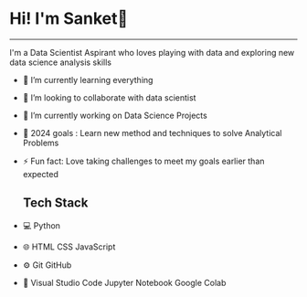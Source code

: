 # Hi! I'm Sanket👋
---
I'm a Data Scientist Aspirant who loves playing with data and exploring new data science analysis skills


* 🌱 I’m currently learning everything
* 👯 I’m looking to collaborate with data scientist
* 🔭 I’m currently working on Data Science Projects
* 🥅 2024 goals : Learn new method and techniques to solve Analytical Problems
* ⚡ Fun fact: Love taking challenges to meet my goals earlier than expected


  ## Tech Stack

* 💻 Python
* 🌐 HTML CSS JavaScript
* ⚙️ Git GitHub
* 🔧 Visual Studio Code Jupyter Notebook Google Colab 

<!--
**sanketwagh7505/sanketwagh7505** is a ✨ _special_ ✨ repository because its `README.md` (this file) appears on your GitHub profile.

Here are some ideas to get you started:

- 🔭 I’m currently working on ...
- 🌱 I’m currently learning ...
- 👯 I’m looking to collaborate on ...
- 🤔 I’m looking for help with ...
- 💬 Ask me about ...
- 📫 How to reach me: ...
- 😄 Pronouns: ...
- ⚡ Fun fact: ...
-->
